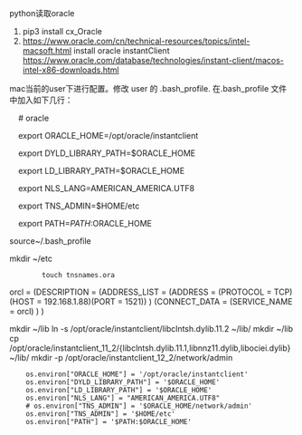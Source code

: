 python读取oracle 

1. pip3 install cx_Oracle
2. https://www.oracle.com/cn/technical-resources/topics/intel-macsoft.html
 install oracle instantClient
 https://www.oracle.com/database/technologies/instant-client/macos-intel-x86-downloads.html
 
 
 mac当前的user下进行配置。修改 user 的 .bash_profile. 在.bash_profile 文件中加入如下几行：

    # oracle

    export ORACLE_HOME=/opt/oracle/instantclient

    export DYLD_LIBRARY_PATH=$ORACLE_HOME

    export LD_LIBRARY_PATH=$ORACLE_HOME

    export NLS_LANG=AMERICAN_AMERICA.UTF8

    export TNS_ADMIN=$HOME/etc

    export PATH=$PATH:$ORACLE_HOME

source~/.bash_profile

mkdir ~/etc

            touch tnsnames.ora
 orcl =
 (DESCRIPTION = 
   (ADDRESS_LIST =
     (ADDRESS = (PROTOCOL = TCP)(HOST = 192.168.1.88)(PORT = 1521))
   )
 (CONNECT_DATA =
   (SERVICE_NAME = orcl)
 )
)

mkdir ~/lib
ln -s /opt/oracle/instantclient/libclntsh.dylib.11.2 ~/lib/
mkdir ~/lib
cp /opt/oracle/instantclient_11_2/{libclntsh.dylib.11.1,libnnz11.dylib,libociei.dylib} ~/lib/
mkdir -p /opt/oracle/instantclient_12_2/network/admin


        os.environ["ORACLE_HOME"] = '/opt/oracle/instantclient'
        os.environ["DYLD_LIBRARY_PATH"] = '$ORACLE_HOME'
        os.environ["LD_LIBRARY_PATH"] = '$ORACLE_HOME'
        os.environ["NLS_LANG"] = "AMERICAN_AMERICA.UTF8"
        # os.environ["TNS_ADMIN"] = '$ORACLE_HOME/network/admin'
        os.environ["TNS_ADMIN"] = '$HOME/etc'
        os.environ["PATH"] = '$PATH:$ORACLE_HOME'
